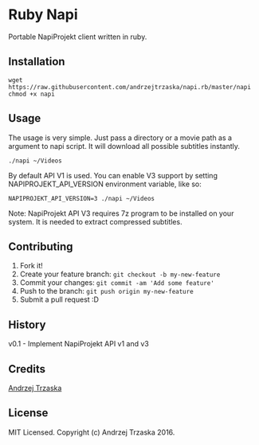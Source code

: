 # Ruby Napi

Portable NapiProjekt client written in ruby.

## Installation

    wget https://raw.githubusercontent.com/andrzejtrzaska/napi.rb/master/napi
    chmod +x napi

## Usage

The usage is very simple. Just pass a directory or a movie path as a argument to napi script. It will download all possible subtitles instantly.

    ./napi ~/Videos

By default API V1 is used.
You can enable V3 support by setting NAPIPROJEKT_API_VERSION environment variable, like so:

    NAPIPROJEKT_API_VERSION=3 ./napi ~/Videos

Note: NapiProjekt API V3 requires 7z program to be installed on your system. It is needed to extract compressed subtitles.

## Contributing

1. Fork it!
2. Create your feature branch: `git checkout -b my-new-feature`
3. Commit your changes: `git commit -am 'Add some feature'`
4. Push to the branch: `git push origin my-new-feature`
5. Submit a pull request :D

## History

v0.1 - Implement NapiProjekt API v1 and v3

## Credits

[Andrzej Trzaska](https://github.com/andrzejtrzaska)

## License

MIT Licensed. Copyright (c) Andrzej Trzaska 2016.
